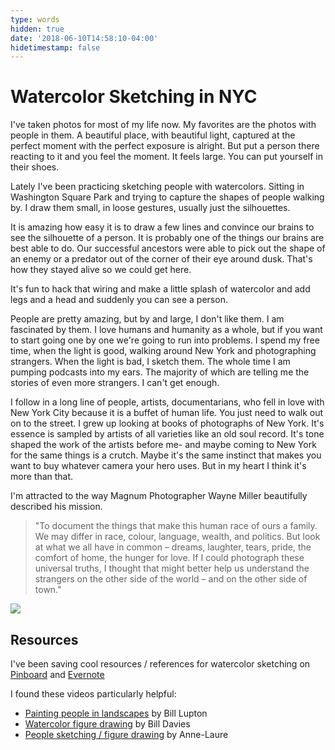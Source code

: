 ```yaml
---
type: words
hidden: true
date: '2018-06-10T14:58:10-04:00'
hidetimestamp: false
---
```


# Watercolor Sketching in NYC
I've taken photos for most of my life now. My favorites are the photos with people in them. A beautiful place, with beautiful light, captured at the perfect moment with the perfect exposure is alright. But put a person there reacting to it and you feel the moment. It feels large. You can put yourself in their shoes. 

Lately I've been practicing sketching people with watercolors. Sitting in Washington Square Park and trying to capture the shapes of people walking by. I draw them small, in loose gestures, usually just the silhouettes. 

It is amazing how easy it is to draw a few lines and convince our brains to see the silhouette of a person. It is probably one of the things our brains are best able to do. Our successful ancestors were able to pick out the shape of an enemy or a predator out of the corner of their eye around dusk. That's how they stayed alive so we could get here. 

It's fun to hack that wiring and make a little splash of watercolor and add legs and a head and suddenly you can see a person. 

People are pretty amazing, but by and large, I don't like them. I am fascinated by them. I love humans and humanity as a whole, but if you want to start going one by one we're going to run into problems. I spend my free time, when the light is good, walking around New York and photographing strangers. When the light is bad, I sketch them. The whole time I am pumping podcasts into my ears. The majority of which are telling me the stories of even more strangers. I can't get enough. 

I follow in a long line of people, artists, documentarians, who fell in love with New York City because it is a buffet of human life. You just need to walk out on to the street. I grew up looking at books of photographs of New York. It's essence is sampled by artists of all varieties like an old soul record. It's tone shaped the work of the artists before me- and maybe coming to New York for the same things is a crutch. Maybe it's the same instinct that makes you want to buy whatever camera your hero uses. But in my heart I think it's more than that.

I'm attracted to the way Magnum Photographer Wayne Miller beautifully described his mission. 

> "To document the things that make this human race of ours a family. We may differ in race, colour, language, wealth, and politics. But look at what we all have in common – dreams, laughter, tears, pride, the comfort of home, the hunger for love. If I could photograph these universal truths, I thought that might better help us understand the strangers on the other side of the world – and on the other side of town."

<img src="https://res.cloudinary.com/ejf/image/upload/v1528663792/progression.jpg" />

## Resources
I've been saving cool resources / references for watercolor sketching on [Pinboard](https://pinboard.in/u:ejfox/t:watercolor/) and [Evernote](https://www.evernote.com/l/ABNnr5hjVgdEMbwT_iyoI4vb0EkBwDjbm0g)

I found these videos particularly helpful:
+ [Painting people in landscapes](https://www.youtube.com/watch?v=e2idOqES_og) by Bill Lupton
+ [Watercolor figure drawing](https://www.youtube.com/watch?v=qFQcvyOTDgk) by Bill Davies
+ [People sketching / figure drawing](https://www.youtube.com/watch?v=KiETC3Ql9Gs) by Anne-Laure
